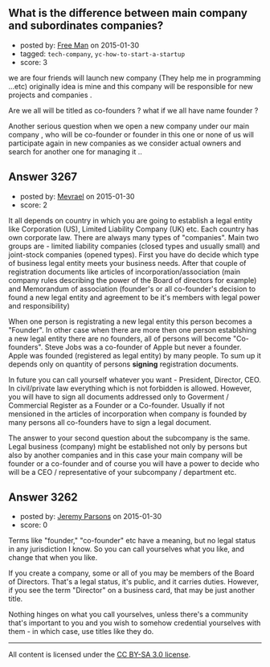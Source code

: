## What is the difference between main company and subordinates companies?

- posted by: [Free Man](https://stackexchange.com/users/3201305/free-man) on 2015-01-30
- tagged: `tech-company`, `yc-how-to-start-a-startup`
- score: 3

we are four friends will launch new company (They help me in programming ...etc) originally idea is mine and this company will be responsible for new projects and companies .

Are we all will be titled as co-founders ? what if we all have name founder ?

Another serious question when we open a new company under our main company , who will be co-founder or founder in this one or none of us will participate again in new companies as we consider actual owners and search for another one for managing it .. 


## Answer 3267

- posted by: [Mevrael](https://stackexchange.com/users/4703540/mevrael) on 2015-01-30
- score: 2

It all depends on country in which you are going to establish a legal entity like Corporation (US), Limited Liability Company (UK) etc. Each country has own corporate law. There are always many types of "companies". Main two groups are - limited liability companies (closed types and usually small) and joint-stock companies (opened types). First you have do decide which type of business legal entity meets your business needs. After that couple of registration documents like articles of incorporation/association (main company rules describing the power of the Board of directors for example) and Memorandum of association (founder's or all co-founder's decision to found a new legal entity and agreement to be it's members with legal power and responsibility)

When one person is registrating a new legal entity this person becomes a "Founder". In other case when there are more then one person establshing a new legal entity there are no founders, all of persons will become "Co-founders". Steve Jobs was a co-founder of Apple but never a founder. Apple was founded (registered as legal entity) by many people. To sum up it depends only on quantity of persons **signing** registration documents.

In future you can call yourself whatever you want - President, Director, CEO. In civil/private law everything which is not forbidden is allowed. However, you will have to sign all documents addressed only to Goverment / Commercial Register as a Founder or a Co-founder. Usually if not mensioned in the articles of incorporation when company is founded by many persons all co-founders have to sign a legal document.

The answer to your second question about the subcompany is the same. Legal business (company) might be established not only by persons but also by another companies and in this case your main company will be founder or a co-founder and of course you will have a power to decide who will be a CEO / representative of your subcompany / department etc.


## Answer 3262

- posted by: [Jeremy Parsons](https://stackexchange.com/users/497810/jeremy-parsons) on 2015-01-30
- score: 0

Terms like "founder," "co-founder" etc have a meaning, but no legal status in any jurisdiction I know. So you can call yourselves what you like, and change that when you like.

If you create a company, some or all of you may be members of the Board of Directors. That's a legal status, it's public, and it carries duties. However, if you see the term "Director" on a business card, that may be just another title.

Nothing hinges on what you call yourselves, unless there's a community that's important to you and you wish to somehow credential yourselves with them - in which case, use titles like they do.



---

All content is licensed under the [CC BY-SA 3.0 license](https://creativecommons.org/licenses/by-sa/3.0/).
